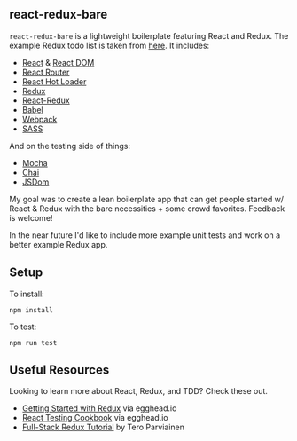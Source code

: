 ## react-redux-bare ##

`react-redux-bare` is a lightweight boilerplate featuring React and Redux. The example Redux todo list is taken from [here](https://github.com/reactjs/redux/tree/master/examples/todos).  It includes:

 - [React](https://github.com/facebook/react) & [React DOM](https://www.npmjs.com/package/react-dom)
 - [React Router](https://github.com/reactjs/react-router)
 - [React Hot Loader](https://github.com/gaearon/react-hot-loader)
 - [Redux](https://github.com/reactjs/redux)
 - [React-Redux](https://github.com/reactjs/react-redux)
 - [Babel](https://babeljs.io/)
 - [Webpack](http://webpack.github.io/)
 - [SASS](sass-lang.com)

And on the testing side of things:

 - [Mocha](https://mochajs.org/)
 - [Chai](http://chaijs.com)
 - [JSDom](https://github.com/tmpvar/jsdom)

My goal was to create a lean boilerplate app that can get people started w/ React & Redux with the bare necessities + some crowd favorites. Feedback is welcome!

In the near future I'd like to include more example unit tests and work on a better example Redux app.

## Setup ##

To install:

    npm install

To test:

    npm run test

## Useful Resources ##

Looking to learn more about React, Redux, and TDD? Check these out.

- [Getting Started with Redux](https://egghead.io/series/getting-started-with-redux) via egghead.io
- [React Testing Cookbook](https://egghead.io/series/react-testing-cookbook) via egghead.io
- [Full-Stack Redux Tutorial](http://teropa.info/blog/2015/09/10/full-stack-redux-tutorial.html) by Tero Parviainen
